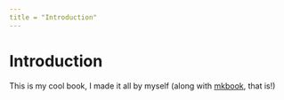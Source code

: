 ```yaml
---
title = "Introduction"
---
```


# Introduction

This is my cool book, I made it all by myself (along with [mkbook](https://github.com/hamaluik/mkbook), that is!)
